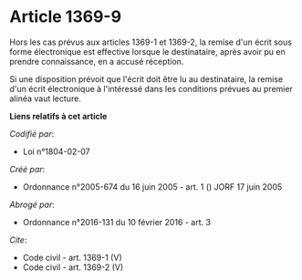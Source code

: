 # Article 1369-9

Hors les cas prévus aux articles 1369-1 et 1369-2, la remise d'un écrit sous forme électronique est effective lorsque le
destinataire, après avoir pu en prendre connaissance, en a accusé réception. 

Si une disposition prévoit que l'écrit doit être lu au destinataire, la remise d'un écrit électronique à l'intéressé dans les
conditions prévues au premier alinéa vaut lecture.

**Liens relatifs à cet article**

_Codifié par_:

  - Loi n°1804-02-07

_Créé par_:

  - Ordonnance n°2005-674 du 16 juin 2005 - art. 1 () JORF 17 juin 2005

_Abrogé par_:

  - Ordonnance n°2016-131 du 10 février 2016 - art. 3

_Cite_:

  - Code civil - art. 1369-1 (V)
  - Code civil - art. 1369-2 (V)
